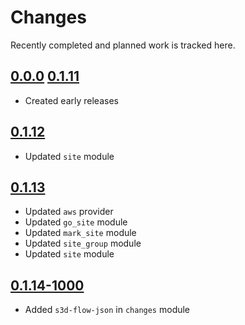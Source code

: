 # Changes
Recently completed and planned work is tracked here.

## [0.0.0](.) [0.1.11](.)
- Created early releases

## [0.1.12](.)
- Updated `site` module

## [0.1.13](.)
- Updated `aws` provider
- Updated `go_site` module
- Updated `mark_site` module
- Updated `site_group` module
- Updated `site` module
## [0.1.14-1000](.)
- Added `s3d-flow-json` in `changes` module
